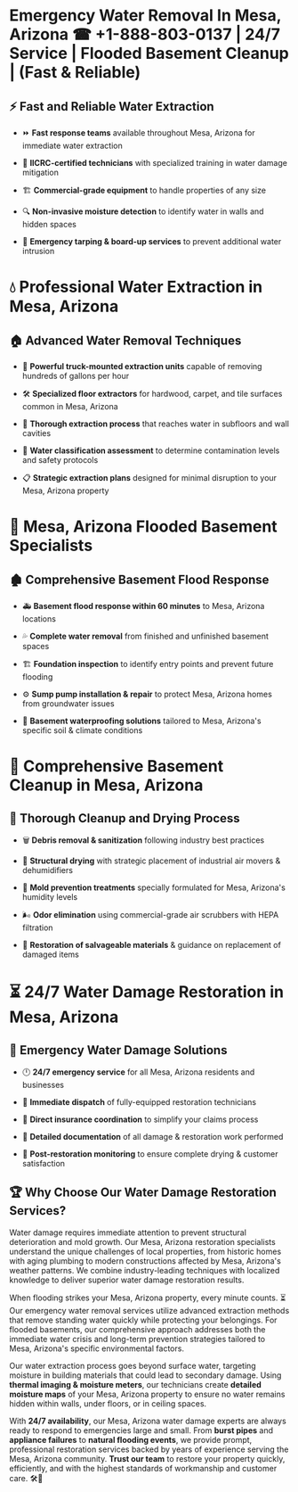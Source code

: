 # Emergency Water Removal In Mesa, Arizona ☎ +1-888-803-0137  | 24/7 Service | Flooded Basement Cleanup | (Fast & Reliable)  

## ⚡ Fast and Reliable Water Extraction  
- ⏩ **Fast response teams** available throughout Mesa, Arizona for immediate water extraction  
- 🏅 **IICRC-certified technicians** with specialized training in water damage mitigation  
- 🏗️ **Commercial-grade equipment** to handle properties of any size  
- 🔍 **Non-invasive moisture detection** to identify water in walls and hidden spaces  
- 🛑 **Emergency tarping & board-up services** to prevent additional water intrusion  

# 💧 Professional Water Extraction in Mesa, Arizona  

## 🏠 Advanced Water Removal Techniques  
- 🚛 **Powerful truck-mounted extraction units** capable of removing hundreds of gallons per hour  
- 🛠️ **Specialized floor extractors** for hardwood, carpet, and tile surfaces common in Mesa, Arizona  
- 📏 **Thorough extraction process** that reaches water in subfloors and wall cavities  
- 🧪 **Water classification assessment** to determine contamination levels and safety protocols  
- 📋 **Strategic extraction plans** designed for minimal disruption to your Mesa, Arizona property  

# 🌊 Mesa, Arizona Flooded Basement Specialists  

## 🏚️ Comprehensive Basement Flood Response  
- 🚑 **Basement flood response within 60 minutes** to Mesa, Arizona locations  
- 💦 **Complete water removal** from finished and unfinished basement spaces  
- 🏗️ **Foundation inspection** to identify entry points and prevent future flooding  
- ⚙️ **Sump pump installation & repair** to protect Mesa, Arizona homes from groundwater issues  
- 🌱 **Basement waterproofing solutions** tailored to Mesa, Arizona's specific soil & climate conditions  

# 🧹 Comprehensive Basement Cleanup in Mesa, Arizona  

## 🔄 Thorough Cleanup and Drying Process  
- 🗑️ **Debris removal & sanitization** following industry best practices  
- 💨 **Structural drying** with strategic placement of industrial air movers & dehumidifiers  
- 🦠 **Mold prevention treatments** specially formulated for Mesa, Arizona's humidity levels  
- 🌬️ **Odor elimination** using commercial-grade air scrubbers with HEPA filtration  
- 🔧 **Restoration of salvageable materials** & guidance on replacement of damaged items  

# ⏳ 24/7 Water Damage Restoration in Mesa, Arizona  

## 🚀 Emergency Water Damage Solutions  
- 🕛 **24/7 emergency service** for all Mesa, Arizona residents and businesses  
- 🚒 **Immediate dispatch** of fully-equipped restoration technicians  
- 🏦 **Direct insurance coordination** to simplify your claims process  
- 📜 **Detailed documentation** of all damage & restoration work performed  
- 🔎 **Post-restoration monitoring** to ensure complete drying & customer satisfaction  

## 🏆 Why Choose Our Water Damage Restoration Services?  
Water damage requires immediate attention to prevent structural deterioration and mold growth. Our Mesa, Arizona restoration specialists understand the unique challenges of local properties, from historic homes with aging plumbing to modern constructions affected by Mesa, Arizona's weather patterns. We combine industry-leading techniques with localized knowledge to deliver superior water damage restoration results.  

When flooding strikes your Mesa, Arizona property, every minute counts. ⏳ Our emergency water removal services utilize advanced extraction methods that remove standing water quickly while protecting your belongings. For flooded basements, our comprehensive approach addresses both the immediate water crisis and long-term prevention strategies tailored to Mesa, Arizona's specific environmental factors.  

Our water extraction process goes beyond surface water, targeting moisture in building materials that could lead to secondary damage. Using **thermal imaging & moisture meters**, our technicians create **detailed moisture maps** of your Mesa, Arizona property to ensure no water remains hidden within walls, under floors, or in ceiling spaces.  

With **24/7 availability**, our Mesa, Arizona water damage experts are always ready to respond to emergencies large and small. From **burst pipes** and **appliance failures** to **natural flooding events**, we provide prompt, professional restoration services backed by years of experience serving the Mesa, Arizona community. **Trust our team** to restore your property quickly, efficiently, and with the highest standards of workmanship and customer care. 🛠️💪  
